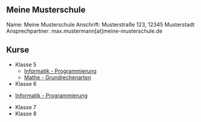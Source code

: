 Meine Musterschule
---

Name: Meine Musterschule
Anschrift: Musterstraße 123, 12345 Musterstadt
Ansprechpartner: max.mustermann[at]meine-musterschule.de

Kurse
---

+ Klasse 5
  * [Informatik - Programmierung](https://github.com/axel-klinger/informatik-ag)
  * [Mathe - Grundrechenarten](https://github.com/axel-klinger/tala-tutorial/tree/master/beispiele/schule/klasse-7/mathe)
+ Klasse 6
* [Informatik - Programmierung](https://github.com/axel-klinger/informatik-ag)
+ Klasse 7
+ Klasse 8
